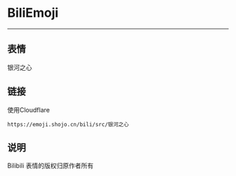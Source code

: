 # BiliEmoji
---
## 表情
银河之心
## 链接
使用Cloudflare
```
https://emoji.shojo.cn/bili/src/银河之心
```
## 说明
Bilibili 表情的版权归原作者所有

